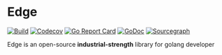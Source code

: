 # Edge

[![Build](https://github.com/cyningsun/edge/workflows/commit-tests/badge.svg?branch=main)](https://github.com/cyningsun/edge/actions?query=branch%3Amain)
[![Codecov](https://codecov.io/gh/cyningsun/edge/branch/main/graph/badge.svg)](https://codecov.io/gh/cyningsun/edge?badge)
[![Go Report Card](https://goreportcard.com/badge/github.com/cyningsun/edge)](https://goreportcard.com/report/github.com/cyningsun/edge?badge)
[![GoDoc](https://pkg.go.dev/badge/github.com/cyningsun/edge?status.svg)](https://pkg.go.dev/github.com/cyningsun/edge?badge)
[![Sourcegraph](https://sourcegraph.com/github.com/cyningsun/edge/-/badge.svg)](https://sourcegraph.com/github.com/cyningsun/edge?badge)

Edge is an open-source **industrial-strength** library for golang developer
